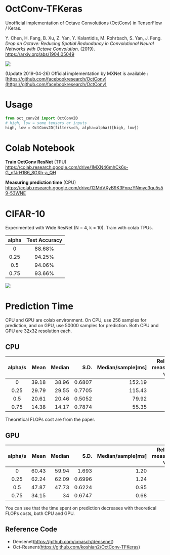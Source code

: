 # OctConv-TFKeras
Unofficial implementation of Octave Convolutions (OctConv) in TensorFlow / Keras. 

Y. Chen, H. Fang, B. Xu, Z. Yan, Y. Kalantidis, M. Rohrbach, S. Yan, J. Feng. *Drop an Octave: Reducing Spatial Redundancy in Convolutional Neural Networks with Octave Convolution*. (2019). https://arxiv.org/abs/1904.05049

![](octconv_02.png)

(Update 2019-04-26) Official implementation by MXNet is available : [https://github.com/facebookresearch/OctConv](https://github.com/facebookresearch/OctConv) 

# Usage
```python
from oct_conv2d import OctConv2D
# high, low = some tensors or inputs
high, low = OctConv2D(filters=ch, alpha=alpha)([high, low])
```

# Colab Notebook
**Train OctConv ResNet** (TPU)  
https://colab.research.google.com/drive/1MXN46mhCk6s-G_nfJrH1B6_8GXh-a_QH

**Measuring prediction time** (CPU)  
https://colab.research.google.com/drive/12MdVXyB9K3FnpzYNmyc3qu5s59-53WNE

# CIFAR-10
Experimented with Wide ResNet (N = 4, k = 10). Train with colab TPUs.

| alpha | Test Accuracy |
|:-----:|:----------:|
|   0   |   88.68%   |
|  0.25 |   94.25%   |
|  0.5  |   94.06%   |
|  0.75 |   93.66%   |

![](octconv_06.png)

# Prediction Time
CPU and GPU are colab environment. On CPU, use 256 samples for prediction, and on GPU, use 50000 samples for prediction. Both CPU and GPU are 32x32 resolution each.

## CPU
| alpha/s | Mean | Median | S.D. | Median/sample[ms] | Relative measured value  | Theoretical FLOPs cost |
|:----:|-------:|-------:|---------:|---------------------:|-----------:|------------------:|
|   0  |  39.18 |  38.96 |   0.6807 |               152.19 |        100 |               100 |
| 0.25 |  29.79 |  29.55 |   0.7705 |               115.43 |         76 |                67 |
|  0.5 |  20.61 |  20.46 |   0.5052 |                79.92 |         53 |                44 |
| 0.75 |  14.38 |  14.17 |   0.7874 |                55.35 |         36 |                30 |

Theoretical FLOPs cost are from the paper.

## GPU
| alpha/s | Mean | Median | S.D. | Median/sample[ms] | Relative measured value |
|:----:|-------:|-------:|---------:|---------------------:|-----------:|
|   0  |  60.43 |  59.94 |    1.693 |                 1.20 |        100 |
| 0.25 |  62.24 |  62.09 |   0.6996 |                 1.24 |        104 |
|  0.5 |  47.87 |  47.73 |   0.6224 |                 0.95 |         80 |
| 0.75 |  34.15 |     34 |   0.6747 |                 0.68 |         57 |

You can see that the time spent on prediction decreases with theoretical FLOPs costs, both CPU and GPU.

## Reference Code
- Densenet(https://github.com/cmasch/densenet)
- Oct-Resnent(https://github.com/koshian2/OctConv-TFKeras)
